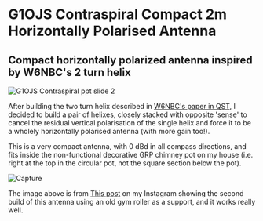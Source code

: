 # G1OJS Contraspiral Compact 2m Horizontally Polarised Antenna
## Compact horizontally polarized antenna inspired by W6NBC's 2 turn helix 

![G1OJS Contraspiral ppt slide 2](https://github.com/user-attachments/assets/a1ef0325-089f-4dd7-92f8-7b0459eb7c45)

After building the two turn helix described in [W6NBC's paper in QST](https://w6nbc.com/articles/2011-06QST2mhelices.pdf), I decided to build a pair of helixes, closely stacked with opposite 'sense' to cancel the residual vertical polarisation of the single helix and force it to be a wholely horizontally polarised antenna (with more gain too!).

This is a very compact antenna, with 0 dBd in all compass directions, and fits inside the non-functional decorative GRP chimney pot on my house (i.e. right at the top in the circular pot, not the square section below the pot).

![Capture](https://github.com/user-attachments/assets/9718a9c7-b52f-482a-b3e8-cb67391bd37a)

The image above is from [This post](https://www.instagram.com/reel/DLw5KKeIX6D) on my Instagram showing the second build of this antenna using an old gym roller as a support, and it works really well.

